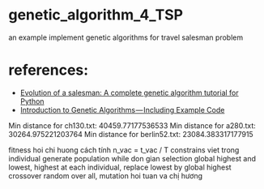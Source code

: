 # genetic_algorithm_4_TSP
an example implement genetic algorithms for travel salesman problem

# references:
* [Evolution of a salesman: A complete genetic algorithm tutorial for Python](https://towardsdatascience.com/evolution-of-a-salesman-a-complete-genetic-algorithm-tutorial-for-python-6fe5d2b3ca35)
* [Introduction to Genetic Algorithms — Including Example Code](https://towardsdatascience.com/introduction-to-genetic-algorithms-including-example-code-e396e98d8bf3)


Min distance for ch130.txt:  40459.77177536533
Min distance for a280.txt:  30264.975221203764
Min distance for berlin52.txt:  23084.383317177915



fitness                 hoi chi huong cách tính n_vac = t_vac / T
constrains              viet trong individual
generate population     while don gian
selection               global highest and lowest, highest at each individual, replace lowest by global highest
crossover               random over all,
mutation                hoi tuan va chị hương

